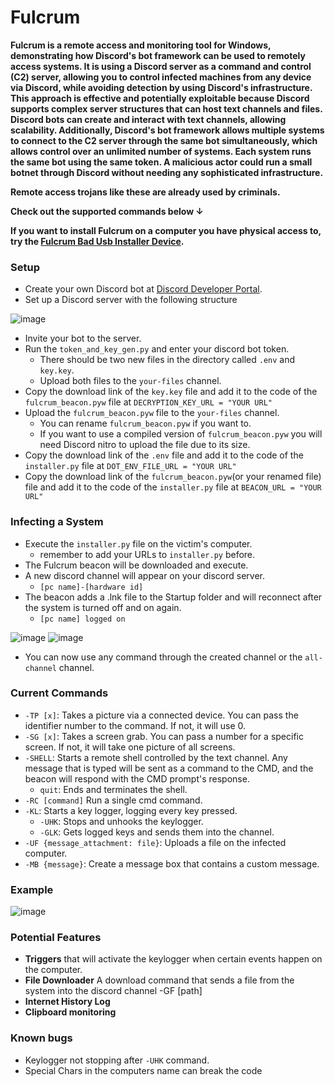 # Fulcrum
**Fulcrum is a remote access and monitoring tool for Windows, demonstrating how Discord's bot framework can be used to remotely access systems. It is using a Discord server as a command and control (C2) server, allowing you to control infected machines from any device via Discord, while avoiding detection by using Discord's infrastructure. This approach is effective and potentially exploitable because Discord supports complex server structures that can host text channels and files. Discord bots can create and interact with text channels, allowing scalability. Additionally, Discord's bot framework allows multiple systems to connect to the C2 server through the same bot simultaneously, which allows control over an unlimited number of systems. Each system runs the same bot using the same token. A malicious actor could run a small botnet through Discord without needing any sophisticated infrastructure.**

**Remote access trojans like these are already used by criminals.**

 **Check out the supported commands below ↓**

 **If you want to install Fulcrum on a computer you have physical access to, try the [Fulcrum Bad Usb Installer Device](https://github.com/MaximDieball/Fulcrum-Bad-Usb-Installer-Device).**


### Setup
- Create your own Discord bot at [Discord Developer Portal](https://discord.com/developers/applications).
- Set up a Discord server with the following structure

![image](https://github.com/user-attachments/assets/9dc80efc-cb84-403f-ae3c-8e0e6bbd98d5)


- Invite your bot to the server.
- Run the ``token_and_key_gen.py`` and enter your discord bot token.
    - There should be two new files in the directory called ``.env`` and ``key.key``.
    - Upload both files to the ``your-files`` channel.
- Copy the download link of the ``key.key`` file and add it to the code of the ``fulcrum_beacon.pyw`` file at `DECRYPTION_KEY_URL = "YOUR URL"`
- Upload the ``fulcrum_beacon.pyw`` file to the ``your-files`` channel.
  - You can rename ``fulcrum_beacon.pyw`` if you want to.
  - If you want to use a compiled version of ``fulcrum_beacon.pyw`` you will need Discord nitro to upload the file due to its size.
- Copy the download link of the ``.env`` file and add it to the code of the ``installer.py`` file at ``DOT_ENV_FILE_URL = "YOUR URL"``
- Copy the download link of the ``fulcrum_beacon.pyw``(or your renamed file) file and add it to the code of the ``installer.py`` file at ``BEACON_URL = "YOUR URL"``  

  
### Infecting a System
- Execute the ``installer.py`` file on the victim's computer.
  - remember to add your URLs to ``installer.py`` before.
- The Fulcrum beacon will be downloaded and execute.
- A new discord channel will appear on your discord server.
  - ``[pc name]-[hardware id]``
- The beacon adds a .lnk file to the Startup folder and will reconnect after the system is turned off and on again.
  - ``[pc name] logged on``

![image](https://github.com/user-attachments/assets/66c21fb5-249d-4891-8a31-cda244e2bf80)
![image](https://github.com/user-attachments/assets/f5adfc95-d592-4368-8305-7a9a06009580)

- You can now use any command through the created channel or the `all-channel` channel.

### Current Commands
- ``-TP [x]``: Takes a picture via a connected device. You can pass the identifier number to the command. If not, it will use 0.
- ``-SG [x]``: Takes a screen grab. You can pass a number for a specific screen. If not, it will take one picture of all screens.
- ``-SHELL``: Starts a remote shell controlled by the text channel. Any message that is typed will be sent as a command to the CMD, and the beacon will respond with the CMD prompt's response.
  - ``quit``: Ends and terminates the shell.
- ``-RC [command]`` Run a single cmd command.
- ``-KL``: Starts a key logger, logging every key pressed.
  - ``-UHK``: Stops and unhooks the keylogger.
  - ``-GLK``: Gets logged keys and sends them into the channel.
- ``-UF {message_attachment: file}``: Uploads a file on the infected computer.
- ``-MB {message}``: Create a message box that contains a custom message.

### Example
![image](https://github.com/user-attachments/assets/b16d0622-d443-426e-b908-e6943029c2d3)


### Potential Features
- **Triggers** that will activate the keylogger when certain events happen on the computer.
- **File Downloader** A download command that sends a file from the system into the discord channel -GF [path]
- **Internet History Log**
- **Clipboard monitoring**


### Known bugs
- Keylogger not stopping after ``-UHK`` command.
- Special Chars in the computers name can break the code
